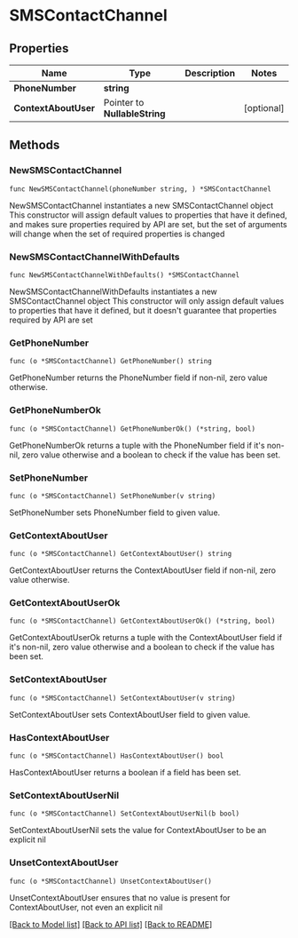 # SMSContactChannel

## Properties

Name | Type | Description | Notes
------------ | ------------- | ------------- | -------------
**PhoneNumber** | **string** |  | 
**ContextAboutUser** | Pointer to **NullableString** |  | [optional] 

## Methods

### NewSMSContactChannel

`func NewSMSContactChannel(phoneNumber string, ) *SMSContactChannel`

NewSMSContactChannel instantiates a new SMSContactChannel object
This constructor will assign default values to properties that have it defined,
and makes sure properties required by API are set, but the set of arguments
will change when the set of required properties is changed

### NewSMSContactChannelWithDefaults

`func NewSMSContactChannelWithDefaults() *SMSContactChannel`

NewSMSContactChannelWithDefaults instantiates a new SMSContactChannel object
This constructor will only assign default values to properties that have it defined,
but it doesn't guarantee that properties required by API are set

### GetPhoneNumber

`func (o *SMSContactChannel) GetPhoneNumber() string`

GetPhoneNumber returns the PhoneNumber field if non-nil, zero value otherwise.

### GetPhoneNumberOk

`func (o *SMSContactChannel) GetPhoneNumberOk() (*string, bool)`

GetPhoneNumberOk returns a tuple with the PhoneNumber field if it's non-nil, zero value otherwise
and a boolean to check if the value has been set.

### SetPhoneNumber

`func (o *SMSContactChannel) SetPhoneNumber(v string)`

SetPhoneNumber sets PhoneNumber field to given value.


### GetContextAboutUser

`func (o *SMSContactChannel) GetContextAboutUser() string`

GetContextAboutUser returns the ContextAboutUser field if non-nil, zero value otherwise.

### GetContextAboutUserOk

`func (o *SMSContactChannel) GetContextAboutUserOk() (*string, bool)`

GetContextAboutUserOk returns a tuple with the ContextAboutUser field if it's non-nil, zero value otherwise
and a boolean to check if the value has been set.

### SetContextAboutUser

`func (o *SMSContactChannel) SetContextAboutUser(v string)`

SetContextAboutUser sets ContextAboutUser field to given value.

### HasContextAboutUser

`func (o *SMSContactChannel) HasContextAboutUser() bool`

HasContextAboutUser returns a boolean if a field has been set.

### SetContextAboutUserNil

`func (o *SMSContactChannel) SetContextAboutUserNil(b bool)`

 SetContextAboutUserNil sets the value for ContextAboutUser to be an explicit nil

### UnsetContextAboutUser
`func (o *SMSContactChannel) UnsetContextAboutUser()`

UnsetContextAboutUser ensures that no value is present for ContextAboutUser, not even an explicit nil

[[Back to Model list]](../README.md#documentation-for-models) [[Back to API list]](../README.md#documentation-for-api-endpoints) [[Back to README]](../README.md)


